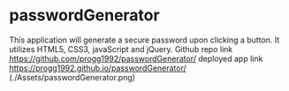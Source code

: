# passwordGenerator
This application will generate a secure password upon clicking a button.
It utilizes HTML5, CSS3, javaScript and jQuery.
Github repo link https://github.com/progg1992/passwordGenerator/
deployed app link https://progg1992.github.io/passwordGenerator/
(./Assets/passwordGenerator.png)